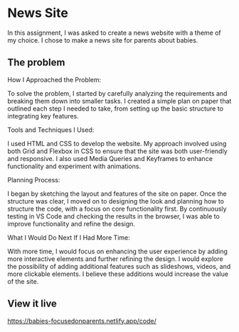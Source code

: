 # News Site

In this assignment, I was asked to create a news website with a theme of my choice. I chose to make a news site for parents about babies.

## The problem

How I Approached the Problem:

To solve the problem, I started by carefully analyzing the requirements and breaking them down into smaller tasks. I created a simple plan on paper that outlined each step I needed to take, from setting up the basic structure to integrating key features.

Tools and Techniques I Used:

I used HTML and CSS to develop the website. My approach involved using both Grid and Flexbox in CSS to ensure that the site was both user-friendly and responsive. I also used Media Queries and Keyframes to enhance functionality and experiment with animations.

Planning Process:

I began by sketching the layout and features of the site on paper. Once the structure was clear, I moved on to designing the look and planning how to structure the code, with a focus on core functionality first. By continuously testing in VS Code and checking the results in the browser, I was able to improve functionality and refine the design.

What I Would Do Next If I Had More Time:

With more time, I would focus on enhancing the user experience by adding more interactive elements and further refining the design. I would explore the possibility of adding additional features such as slideshows, videos, and more clickable elements. I believe these additions would increase the value of the site.

## View it live

https://babies-focusedonparents.netlify.app/code/

